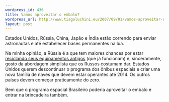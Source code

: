 ```yaml
--- 
wordpress_id: 436
title: Vamos aproveitar o embalo?
wordpress_url: http://www.tiagoluchini.eu/2007/09/01/vamos-aproveitar-o-embalo/
layout: post
---
```

Estados Unidos, Rússia, China, Japão e Índia estão correndo para enviar astronautas e até estabelecer bases permanentes na lua.

Na minha opinião, a Rússia é a que tem maiores chances por estar <a href="http://www.cbc.ca/technology/story/2007/08/31/science-russia-moon.html" target="_blank">reciclando seus equipamentos antigos</a> (que já funcionam) e, sinceramente, gosto da abordagem simplista que os Russos costumam dar. Estados Unidos querem descontinuar o programa dos ônibus espaciais e criar uma nova família de naves que devem estar operantes até 2014. Os outros países devem começar praticamente do zero.

Bem que o programa espacial Brasileiro poderia aproveitar o embalo e entrar na brincadeira também.
